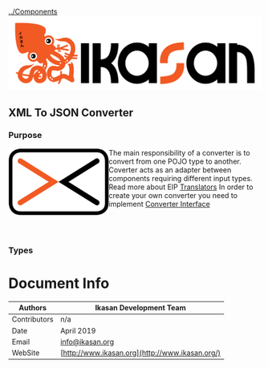 [../Components](../Readme.md)
![IKASAN](../../developer/docs/quickstart-images/Ikasan-title-transparent.png)
## XML To JSON Converter

### Purpose

<img src="../../developer/docs/quickstart-images/message-translator.png" width="200px" align="left">The main responsibility of a converter is to convert from one POJO type to another. Coverter acts as an adapter between components requiring different input types.
Read more about EIP [Translators](http://www.enterpriseintegrationpatterns.com/patterns/messaging/MessageTranslator.html)
In order to create your own converter you need to implement [Converter Interface](../spec/component/src/main/java/org/ikasan/spec/component/transformation/Converter.java)
<br/>
<br/>
<br/>
<br/>

### Types

# Document Info

| Authors | Ikasan Development Team |
| --- | --- |
| Contributors | n/a |
| Date | April 2019 |
| Email | info@ikasan.org |
| WebSite | [http://www.ikasan.org](http://www.ikasan.org/) |
